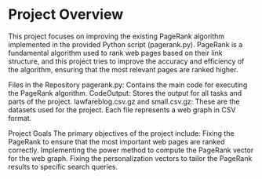 # Project Overview
This project focuses on improving the existing PageRank algorithm implemented in the provided Python script (pagerank.py). PageRank is a fundamental algorithm used to rank web pages based on their link structure, and this project tries to improve the accuracy and efficiency of the algorithm, ensuring that the most relevant pages are ranked higher.

Files in the Repository
pagerank.py: Contains the main code for executing the PageRank algorithm.
CodeOutput: Stores the output for all tasks and parts of the project.
lawfareblog.csv.gz and small.csv.gz: These are the datasets used for the project. Each file represents a web graph in CSV format.

Project Goals
The primary objectives of the project include:
Fixing the PageRank to ensure that the most important web pages are ranked correctly.
Implementing the power method to compute the PageRank vector for the web graph.
Fixing the personalization vectors to tailor the PageRank results to specific search queries.
